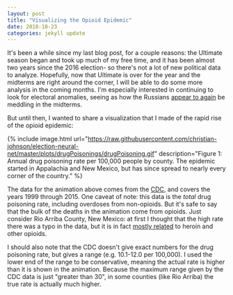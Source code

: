 ```yaml
---
layout: post
title: "Visualizing the Opioid Epidemic"
date: 2018-10-23
categories: jekyll update
---
```


It's been a while since my last blog post, for a couple reasons: the Ultimate season began and took up much of my free time, and it has been almost two years since the 2016 election- so there's not a lot of new political data to analyze. Hopefully, now that Ultimate is over for the year and the midterms are right around the corner, I will be able to do some more analysis in the coming months. I'm especially interested in continuing to look for electoral anomalies, seeing as how the Russians [appear to again](https://www.theatlantic.com/politics/archive/2018/10/doj-says-russian-trolls-interfering-midterm-elections/573526/) be meddling in the midterms.

But until then, I wanted to share a visualization that I made of the rapid rise of the opioid epidemic:

{% include image.html url="https://raw.githubusercontent.com/christian-johnson/election-neural-net/master/plots/drugPoisonings/drugPoisoning.gif" description="Figure 1: Annual drug poisoning rate per 100,000 people by county. The epidemic started in Appalachia and New Mexico, but has since spread to nearly every corner of the country." %}

The data for the animation above comes from the [CDC](https://data.cdc.gov/NCHS/NCHS-Drug-Poisoning-Mortality-by-County-United-Sta/pbkm-d27e), and covers the years 1999 through 2015. One caveat of note: this data is the *total* drug poisoning rate, including overdoses from non-opioids. But it's safe to say that the bulk of the deaths in the animation come from opioids. Just consider Rio Arriba County, New Mexico: at first I thought that the high rate there was a typo in the data, but it is in fact [mostly related](http://www.riograndesun.com/news/rio-arriba-county-overdose-death-rate-dips-in/article_c9fc7b24-c3f9-5636-b9c3-59630c0b316f.html) to heroin and other opioids.

I should also note that the CDC doesn't give exact numbers for the drug poisoning rate, but gives a range (e.g. 10.1-12.0 per 100,000). I used the lower end of the range to be conservative, meaning the actual rate is higher than it is shown in the animation. Because the maximum range given by the CDC data is just "greater than 30", in some counties (like Rio Arriba) the true rate is actually much higher.
